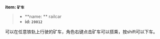 <!-- BEGIN_AUTOGEN: do NOT edit in this block -->

**item: `矿车`**

> * **name: ** railcar
> * **id: `20012`**

<!-- END_AUTOGEN-->
可以在任意铁轨上行驶的矿车，角色右键点击矿车可以搭乘，按shift可以下车。